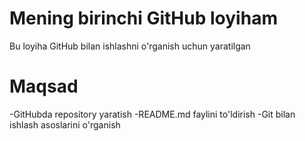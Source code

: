 # Mening birinchi GitHub loyiham
Bu loyiha GitHub bilan ishlashni o'rganish uchun yaratilgan
# Maqsad
-GitHubda repository yaratish
-README.md faylini to'ldirish
-Git bilan ishlash asoslarini o'rganish
